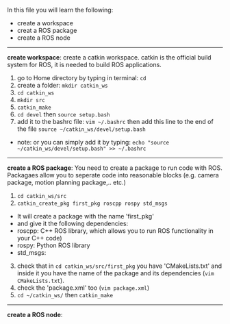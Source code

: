 In this file you will learn the following:
* create a workspace
* creat a ROS package
* create a ROS node
---------------------

**create workspace**: create a catkin workspace. catkin is the official build system for ROS, it is needed to build ROS applications.

1. go to Home directory by typing in terminal: `cd`
2. create a folder: `mkdir catkin_ws`
3. `cd catkin_ws`
4. `mkdir src`
5. `catkin_make`
6. `cd devel` then `source setup.bash`
7. add it to the bashrc file:  `vim ~/.bashrc` then add this line to the end of the file `source ~/catkin_ws/devel/setup.bash`
  * note: or you can simply add it by typing: `echo "source ~/catkin_ws/devel/setup.bash" >> ~/.bashrc`

---------------------

**create a ROS package**: You need to create a package to run code with ROS. Packagaes allow you to seperate code into reasonable blocks (e.g. camera package, motion planning package,.. etc.)

1. `cd catkin_ws/src`
2. `catkin_create_pkg first_pkg roscpp rospy std_msgs`
 * It will create a package with the name 'first_pkg' 
 * and give it the following dependencies: 
 * roscpp: C++ ROS library, which allows you to run ROS functionality in your C++ code)
 * rospy: Python ROS library
 * std_msgs: 
     
3. check that in `cd catkin_ws/src/first_pkg` you have 'CMakeLists.txt' and inside it you have the name of the package and its dependencies (`vim CMakeLists.txt`).
4. check the 'package.xml' too (`vim package.xml`)
5. `cd ~/catkin_ws/` then `catkin_make` 

---------------------

**create a ROS node**:
